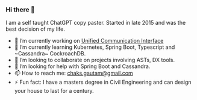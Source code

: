 ### Hi there 👋
I am a self taught ChatGPT copy paster. Started in late 2015 and was the best decision of my life.

- 🔭 I’m currently working on [Unified Communication Interface](https://github.com/Samagra-Development/UCI)
- 🌱 I’m currently learning Kubernetes, Spring Boot, Typescript and ~Cassandra~ CockroachDB.
- 👯 I’m looking to collaborate on projects involving ASTs, DX tools.
- 🤔 I’m looking for help with Spring Boot and Cassandra.
- 📫 How to reach me: chaks.gautam@gmail.com
- ⚡ Fun fact: I have a masters degree in Civil Engineering and can design your house to last for a century.

